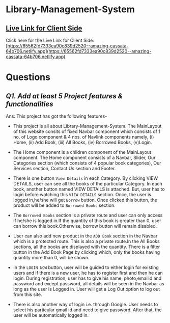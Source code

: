 # Library-Management-System

## [ Live Link for Client Side](https://65562fd7333ea90c839d2520--amazing-cassata-64b706.netlify.app)
Click here for the Live Link for Client Side: [https://65562fd7333ea90c839d2520--amazing-cassata-64b706.netlify.app](https://65562fd7333ea90c839d2520--amazing-cassata-64b706.netlify.app)

# Questions
## _Q1. Add at least 5 Project features & functionalities_
Ans: This project has got the following features- 

- This project is all about Library-Management-System. The MainLayout of this website consits of fixed Navbar component which consists of 1 no. of Logo component & 4 nos. of Navlink components namely, (i) Home, (ii) Add Book, (iii) All Books, (iv) Borrowed Books, (v)Login.

- The Home component is a children component of the MainLayout component. The Home component consists of a Navbar, Slider, Our Categories section (which consists of 4 popular book categories), Our Services section, Contact Us section and Footer. 


- There is one button `View Details`  in each Category. By clicking VIEW DETAILS, user can see all the books of the particular Category. In each book, another button named VIEW DETAILS is attached. But, user has to login before watching this `VIEW DETAILS` section. Once, the user is logged in,he/she will get `Borrow` button. Once clicked this button, the product will be added to `Borrowed Books` section.

- The `Borrowed Books` section is a private route and user can only access if he/she is logged in.If the quantity of this book is greater than 0, user can borrow this book.Otherwise, borrow button will remain disabled.

- User can also add new product in the `ADD Book` section in the Navbar which is a protected route. This is also a private route.In the All Books sections, all the books are displayed with the quantity. There is a filter button in the Add Book Page by clicking which, only the books having quantity more than 0, will be shown. 

- In the `LOGIN NOW` button, user will be guided to either login for existing users and if there is a new user, he has to register first and then he can login. During registration,  user has to give his name, photo,emailid and password and except password, all details will be seen in the Navbar as long as the user is Logged in. User will get a Log Out option to log out from this site.

- There is also another way of login i.e. through Google. User needs to select his particular gmail id and need to give password. After that, the user will be automatically logged in. 

